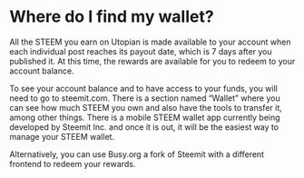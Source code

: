 # Where do I find my wallet?

All the STEEM you earn on Utopian is made available to your account when each individual post reaches its payout date, which is 7 days after you published it. At this time, the rewards are available for you to redeem to your account balance.

To see your account balance and to have access to your funds, you will need to go to steemit.com. There is a section named “Wallet” where you can see how much STEEM you own and also have the tools to transfer it, among other things. There is a mobile STEEM wallet app currently being developed by Steemit Inc. and once it is out, it will be the easiest way to manage your STEEM wallet.

Alternatively, you can use Busy.org a fork of Steemit with a different frontend to redeem your rewards.
